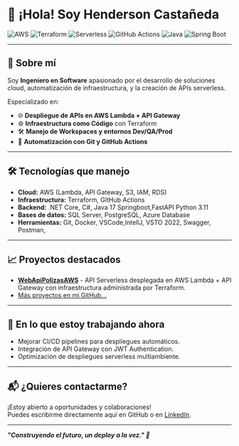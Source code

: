 # 👋 ¡Hola! Soy Henderson Castañeda

![AWS](https://img.shields.io/badge/Cloud-AWS-orange?logo=amazonaws)
![Terraform](https://img.shields.io/badge/IaC-Terraform-blueviolet?logo=terraform)
![Serverless](https://img.shields.io/badge/Architecture-Serverless-brightgreen)
![GitHub Actions](https://img.shields.io/badge/CI/CD-GitHub%20Actions-blue?logo=githubactions)
![Java](https://img.shields.io/badge/Java-17-orange?logo=java)
![Spring Boot](https://img.shields.io/badge/Spring%20Boot-3.4.4-brightgreen?logo=springboot)


---

## 🚀 Sobre mí

Soy **Ingeniero en Software** apasionado por el desarrollo de soluciones cloud, automatización de infraestructura, y la creación de APIs serverless.

Especializado en:

- 🌐 **Despliegue de APIs en AWS Lambda + API Gateway**
- ⚙️ **Infraestructura como Código** con Terraform
- 🛠️ **Manejo de Workspaces y entornos Dev/QA/Prod**
- 🚀 **Automatización con Git y GitHub Actions**

---

## 🛠️ Tecnologías que manejo

- **Cloud:** AWS (Lambda, API Gateway, S3, IAM, RDS)
- **Infraestructura:** Terraform, GitHub Actions
- **Backend:** .NET Core, C#, Java 17 Springboot,FastAPI Python 3.11
- **Bases de datos:** SQL Server, PostgreSQL, Azure Database
- **Herramientas:** Git, Docker, VSCode,IntellJ, VSTO 2022, Swagger, Postman,

---

## 📈 Proyectos destacados

- [**WebApiPolizasAWS**](https://github.com/CH88320B/devApiLambdaAWS) - API Serverless desplegada en AWS Lambda + API Gateway con infraestructura administrada por Terraform.
- [Más proyectos en mi GitHub...](https://github.com/CH88320B?tab=repositories)

---

## 🎯 En lo que estoy trabajando ahora

- Mejorar CI/CD pipelines para despliegues automáticos.
- Integración de API Gateway con JWT Authentication.
- Optimización de despliegues serverless multiambiente.

---

## 📬 ¿Quieres contactarme?

¡Estoy abierto a oportunidades y colaboraciones!  
Puedes escribirme directamente aquí en GitHub o en [LinkedIn](#).

---

_**"Construyendo el futuro, un deploy a la vez." 🚀**_


